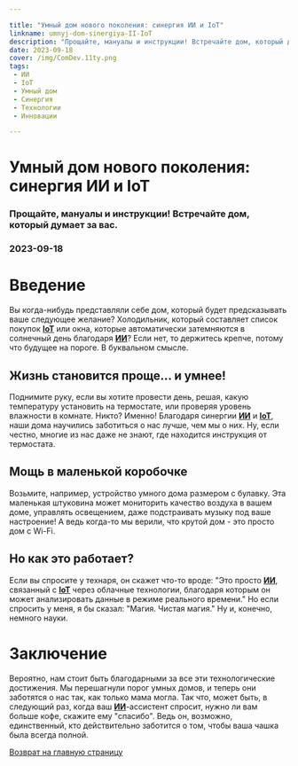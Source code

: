 ```yaml
---

title: "Умный дом нового поколения: синергия ИИ и IoT"
linkname: umnyj-dom-sinergiya-II-IoT
description: "Прощайте, мануалы и инструкции! Встречайте дом, который думает за вас."
date: 2023-09-18
cover: /img/ComDev.11ty.png
tags: 
 - ИИ
 - IoT
 - Умный дом
 - Синергия
 - Технологии
 - Инновации

---
```


# Умный дом нового поколения: синергия ИИ и IoT
### Прощайте, мануалы и инструкции! Встречайте дом, который думает за вас.
### 2023-09-18

# Введение
Вы когда-нибудь представляли себе дом, который будет предсказывать ваше следующее желание? Холодильник, который составляет список покупок **[IoT](/)** или окна, которые автоматически затемняются в солнечный день благодаря **[ИИ](/)**? Если нет, то держитесь крепче, потому что будущее на пороге. В буквальном смысле.

## Жизнь становится проще... и умнее!
Поднимите руку, если вы хотите провести день, решая, какую температуру установить на термостате, или проверяя уровень влажности в комнате. Никто? Именно! Благодаря синергии **[ИИ](/)** и **[IoT](/)**, наши дома научились заботиться о нас лучше, чем мы о них. Ну, если честно, многие из нас даже не знают, где находится инструкция от термостата.

## Мощь в маленькой коробочке
Возьмите, например, устройство умного дома размером с булавку. Эта маленькая штуковина может мониторить качество воздуха в вашем доме, управлять освещением, даже подстраивать музыку под ваше настроение! А ведь когда-то мы верили, что крутой дом - это просто дом с Wi-Fi.

## Но как это работает?
Если вы спросите у технаря, он скажет что-то вроде: "Это просто **[ИИ](/)**, связанный с **[IoT](/)** через облачные технологии, благодаря которым он может анализировать данные в режиме реального времени." Но если спросить у меня, я бы сказал: "Магия. Чистая магия." Ну и, конечно, немного науки.

# Заключение
Вероятно, нам стоит быть благодарными за все эти технологические достижения. Мы перешагнули порог умных домов, и теперь они заботятся о нас так, как только мама могла. Так что, может быть, в следующий раз, когда ваш **[ИИ](/)**-ассистент спросит, нужно ли вам больше кофе, скажите ему "спасибо". Ведь он, возможно, единственный, кто действительно заботится о том, чтобы ваша чашка была всегда полной.

[Возврат на главную страницу](/)

